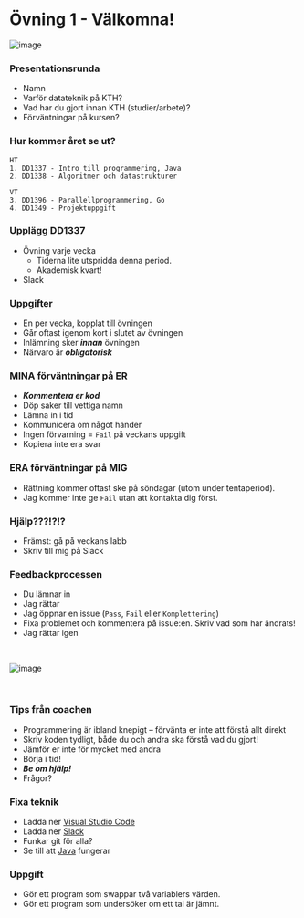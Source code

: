 # **Övning 1 - Välkomna!**

![image](imgs/welcome.jpg)


### **Presentationsrunda**
* Namn
* Varför datateknik på KTH?
* Vad har du gjort innan KTH (studier/arbete)?
* Förväntningar på kursen?


### **Hur kommer året se ut?**

    HT
    1. DD1337 - Intro till programmering, Java
    2. DD1338 - Algoritmer och datastrukturer

    VT
    3. DD1396 - Parallellprogrammering, Go
    4. DD1349 - Projektuppgift


### **Upplägg DD1337**
* Övning varje vecka
    * Tiderna lite utspridda denna period.
    * Akademisk kvart!
* Slack


### **Uppgifter**
* En per vecka, kopplat till övningen
* Går oftast igenom kort i slutet av övningen
* Inlämning sker ***innan*** övningen
* Närvaro är ***obligatorisk***


### **MINA förväntningar på ER**
* ***Kommentera er kod***
* Döp saker till vettiga namn
* Lämna in i tid
* Kommunicera om något händer
* Ingen förvarning = `Fail` på veckans uppgift
* Kopiera inte era svar


### **ERA förväntningar på MIG**
* Rättning kommer oftast ske på söndagar (utom under tentaperiod).
* Jag kommer inte ge `Fail` utan att kontakta dig först.


### **Hjälp???!?!?**
* Främst: gå på veckans labb
* Skriv till mig på Slack


### **Feedbackprocessen**
* Du lämnar in
* Jag rättar
* Jag öppnar en issue (`Pass`, `Fail` eller `Komplettering`)
* Fixa problemet och kommentera på issue:en. Skriv vad som har ändrats!
* Jag rättar igen

<br>

![image](imgs/coach.png)

<br>

### **Tips från coachen**
* Programmering är ibland knepigt – förvänta er inte att förstå allt direkt
* Skriv koden tydligt, både du och andra ska förstå vad du gjort!
* Jämför er inte för mycket med andra
* Börja i tid!
* ***Be om hjälp!***
* Frågor?


### **Fixa teknik**
* Ladda ner [Visual Studio Code](https://code.visualstudio.com/) 
* Ladda ner [Slack](https://slack.com/)
* Funkar git för alla?
* Se till att [Java](https://www.oracle.com/java/technologies/downloads/) fungerar


### **Uppgift**
* Gör ett program som swappar två variablers värden.
* Gör ett program som undersöker om ett tal är jämnt.
